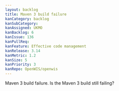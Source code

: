 ```yaml
---
layout: backlog
title: Maven 3 build failure
kanCategory: backlog
kanSubCategory:
kanAssigned: UKMO
kanBacklog: 6
kanIssue: 136
kanPullReq:
kanFeature: Effective code management
kanRelease: 3.14
kanMetric: 1.2
kanSize: 5
kanPriority: 3
kanRepo: OpenWIS/openwis
---
```

Maven 3 build failure. Is the Maven 3 build still failing?
